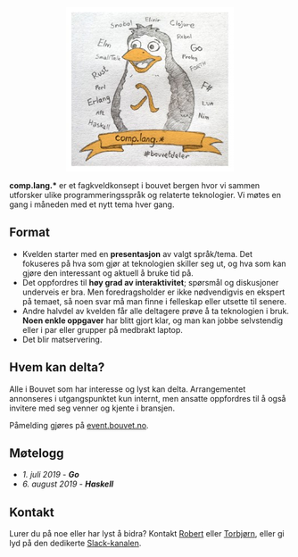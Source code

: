 

<p align="center">
    <img src="gfx/penguin.jpg" />
</p>

<b>comp.lang.*</b> er et fagkveldkonsept i bouvet bergen hvor vi sammen utforsker ulike programmeringsspråk og relaterte teknologier. Vi møtes en gang i måneden med et nytt tema hver gang.

## Format

- Kvelden starter med en **presentasjon** av valgt språk/tema. Det fokuseres på hva som gjør at teknologien skiller seg ut, og hva som kan gjøre den interessant og aktuell å bruke tid på.
- Det oppfordres til **høy grad av interaktivitet**; spørsmål og diskusjoner underveis er bra. Men foredragsholder er ikke nødvendigvis en ekspert på temaet, så noen svar må man finne i felleskap eller utsette til senere.
- Andre halvdel av kvelden får alle deltagere prøve å ta teknologien i bruk. **Noen enkle oppgaver** har blitt gjort klar, og man kan jobbe selvstendig eller i par eller grupper på medbrakt laptop.
- Det blir matservering.

## Hvem kan delta?

Alle i Bouvet som har interesse og lyst kan delta. Arrangementet annonseres i utgangspunktet kun internt, men ansatte oppfordres til å også invitere med seg venner og kjente i bransjen.

Påmelding gjøres på [event.bouvet.no](https://event.bouvet.no/).

## Møtelogg

- *1. juli 2019* - ***Go***
- *6. august 2019* - ***Haskell***  
## Kontakt

Lurer du på noe eller har lyst å bidra? Kontakt [Robert](https://bouvet.slack.com/team/UCPD6UPNC) eller [Torbjørn](https://bouvet.slack.com/team/UCMA2CT1C), eller gi lyd på den dedikerte [Slack-kanalen](https://bouvet.slack.com/messages/CKV4RNBHD).